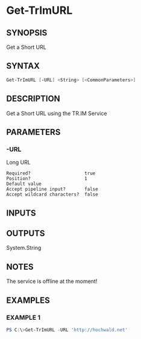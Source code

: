 ﻿# Get-TrImURL
## SYNOPSIS
Get a Short URL

## SYNTAX
```powershell
Get-TrImURL [-URL] <String> [<CommonParameters>]
```

## DESCRIPTION
Get a Short URL using the TR.IM Service

## PARAMETERS
### -URL <String>
Long URL
```
Required?                    true
Position?                    1
Default value
Accept pipeline input?       false
Accept wildcard characters?  false
```

## INPUTS


## OUTPUTS
System.String

## NOTES
The service is offline at the moment!

## EXAMPLES
### EXAMPLE 1
```powershell
PS C:\>Get-TrImURL -URL 'http://hochwald.net'
```



